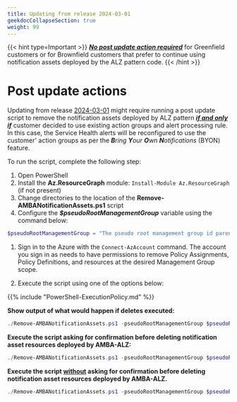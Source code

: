 ```yaml
---
title: Updating from release 2024-03-01
geekdocCollapseSection: true
weight: 99
---
```

{{< hint type=Important >}}
<ins>***No post update action required***</ins> for Greenfield customers or for Brownfield customers that prefer to continue using notification assets deployed by the ALZ pattern code.
{{< /hint >}}

# Post update actions

Updating from release [2024-03-01](../../Whats-New#2024-03-01) might require running a post update script to remove the notification assets deployed by ALZ pattern <ins>***if and only if***</ins> customer decided to use existing action groups and alert processing rule. In this case, the Service Health alerts will be reconfigured to use the customer' action groups as per the _**B**ring **Y**our **O**wn **N**otifications_ (BYON) feature.

To run the script, complete the following step:

  1. Open PowerShell
  2. Install the **Az.ResourceGraph** module: `Install-Module Az.ResourceGraph` (if not present)
  3. Change directories to the location of the **Remove-AMBANotificationAssets.ps1** script
  4. Configure the ***$pseudoRootManagementGroup*** variable using the command below:

  ```powershell
  $pseudoRootManagementGroup = "The pseudo root management group id parenting the identity, management and connectivity management groups"
  ```

  1. Sign in to the Azure with the `Connect-AzAccount` command. The account you sign in as needs to have permissions to remove Policy Assignments, Policy Definitions, and resources at the desired Management Group scope.

  2. Execute the script using one of the options below:

  {{% include "PowerShell-ExecutionPolicy.md" %}}

  **Show output of what would happen if deletes executed:**

  ```powershell
  ./Remove-AMBANotificationAssets.ps1 -pseudoRootManagementGroup $pseudoRootManagementGroup -WhatIf
  ```

  **Execute the script asking for confirmation before deleting notification asset resources deployed by AMBA-ALZ:**

  ```powershell
  ./Remove-AMBANotificationAssets.ps1 -pseudoRootManagementGroup $pseudoRootManagementGroup
  ```

  **Execute the script <ins>without</ins> asking for confirmation before deleting notification asset resources deployed by AMBA-ALZ.**

  ```powershell
  ./Remove-AMBANotificationAssets.ps1 -pseudoRootManagementGroup $pseudoRootManagementGroup -Confirm:$false
  ```
